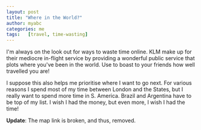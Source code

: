 ```yaml
---
layout: post
title: "Where in the World?"
author: myabc
categories: me
tags:   [travel, time-wasting]
---
```



I'm always on the look out for ways to waste time online. KLM make up for their mediocre in-flight service by providing a wonderful public service that plots where you've been in the world. Use to boast to your friends how well travelled you are!

I suppose this also helps me prioritise where I want to go next. For various reasons I spend most of my time between London and the States, but I really want to spend more time in S. America. Brazil and Argentina have to be top of my list. I wish I had the money, but even more, I wish I had the time!

**Update**: The map link is broken, and thus, removed.
